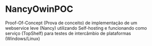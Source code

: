 # NancyOwinPOC
Proof-Of-Concept (Prova de conceito) de implementação de um webservice leve (Nancy) utilizando Self-hosting e funcionando como serviço (TopShelf) para testes de intercâmbio de plataformas (Windows/Linux)
